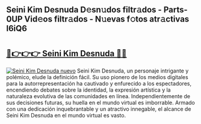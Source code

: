 ## Seini Kim Desnuda D𝚎sn𝚞dos filtr𝚊dos - Parts-0UP Vid𝚎os filtr𝚊dos - N𝚞evas f𝚘tos atr𝚊ctivas l6iQ6

# <h2><a href="http://mbb92j.tromn.icu/?c=Seini+Kim+Desnuda">🔗👉👉👉 Seini Kim Desnuda 🔗🔗</a></h2>

[![Seini Kim Desnuda nuevo](https://i.imgur.com/pEAQMta.gif)](http://mbb92j.tromn.icu/?c=Seini+Kim+Desnuda)
Seini Kim Desnuda, un personaje intrigante y polémico, elude la definición fácil. Su uso pionero de los medios digitales para la autorrepresentación ha cautivado y enfurecido a los espectadores, encendiendo debates sobre la identidad, la expresión artística y la naturaleza evolutiva de las comunidades en línea. Independientemente de sus decisiones futuras, su huella en el mundo virtual es imborrable. Armado con una dedicación inquebrantable y un atractivo innegable, el alcance de Seini Kim Desnuda en el mundo virtual es vasto.
